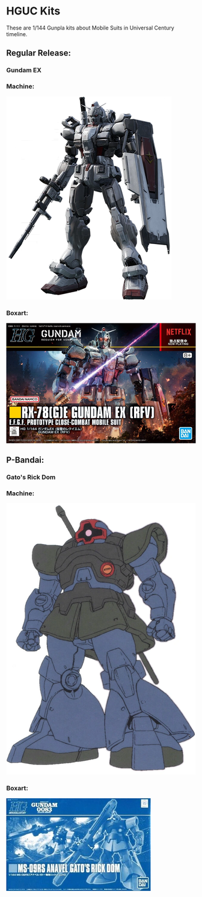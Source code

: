 # HGUC Kits

These are 1/144 Gunpla kits about Mobile Suits in Universal Century timeline.

## Regular Release:  

### Gundam EX

### Machine:
![Gundam EX](Gundam_EX_29.webp)

### Boxart:
![Gundam EX](HG_Gundam_EX_box.webp)


## P-Bandai:

### Gato's Rick Dom

### Machine:
![Gato's Rick Dom](Gato_Rick_Dom_front.webp)

### Boxart:
![Gato's Rick Dom](RickDom-Gato.webp)

